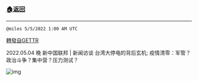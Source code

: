 ###  [:house:返回](README.md)
---


`@miles 5/5/2022 1:00 AM UTC`

[轉發自GETTR](https://gettr.com/post/p18d571333d)

2022.05.04  晚 新中国联邦 | 新闻访谈    台湾大停电的背后玄机; 疫情清零：军管？政治斗争？集中营？压力测试？

![img](https://media.gettr.com/group25/origin/2022/05/05/00/3e406289-5e1b-7b13-ee49-7f7190d025c0/9548d67018b19975dcafea4c4484666a.png)
